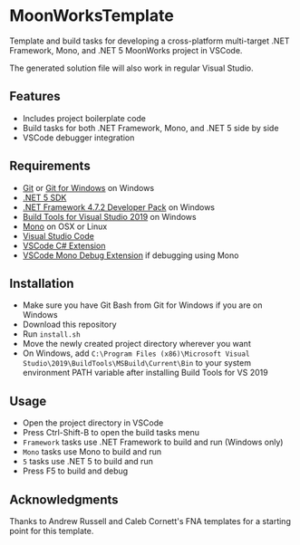 # MoonWorksTemplate

Template and build tasks for developing a cross-platform multi-target .NET Framework, Mono, and .NET 5 MoonWorks project in VSCode.

The generated solution file will also work in regular Visual Studio.

## Features

- Includes project boilerplate code
- Build tasks for both .NET Framework, Mono, and .NET 5 side by side
- VSCode debugger integration

## Requirements

- [Git](https://git-scm.com/) or [Git for Windows](https://gitforwindows.org/) on Windows
- [.NET 5 SDK](https://dotnet.microsoft.com/download/dotnet/5.0)
- [.NET Framework 4.7.2 Developer Pack](https://dotnet.microsoft.com/download/dotnet-framework/net472) on Windows
- [Build Tools for Visual Studio 2019](https://visualstudio.microsoft.com/downloads/) on Windows
- [Mono](https://www.mono-project.com/) on OSX or Linux
- [Visual Studio Code](https://code.visualstudio.com/)
- [VSCode C# Extension](https://marketplace.visualstudio.com/items?itemName=ms-vscode.csharp)
- [VSCode Mono Debug Extension](https://marketplace.visualstudio.com/items?itemName=ms-vscode.mono-debug) if debugging using Mono

## Installation

- Make sure you have Git Bash from Git for Windows if you are on Windows
- Download this repository
- Run `install.sh`
- Move the newly created project directory wherever you want
- On Windows, add `C:\Program Files (x86)\Microsoft Visual Studio\2019\BuildTools\MSBuild\Current\Bin` to your system environment PATH variable after installing Build Tools for VS 2019

## Usage

- Open the project directory in VSCode
- Press Ctrl-Shift-B to open the build tasks menu
- `Framework` tasks use .NET Framework to build and run (Windows only)
- `Mono` tasks use Mono to build and run
- `5` tasks use .NET 5 to build and run
- Press F5 to build and debug

## Acknowledgments

Thanks to Andrew Russell and Caleb Cornett's FNA templates for a starting point for this template.
